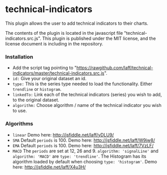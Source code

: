 technical-indicators
====================
This plugin allows the user to add technical indicators to their charts.

The contents of the plugin is located in the javascript file "technical-indicators.src.js". 
This plugin is published under the MIT license, and the license document is including in the repository.

### Installation
* Add the script tag pointing to "https://rawgithub.com/laff/technical-indicators/master/technical-indicators.src.js".
* `id:`
Give your original dataset an id.
* `type:`
This is the series type needed to load the functionality. Either `trendline` or `histogram`.
* `linkedTo:`
Link each of the technical indicators (series) you wish to add, to the original dataset.
* `algorithm:`
Choose algorithm / name of the technical indicator you wish to use.


### Algorithms
* `linear` 
Demo here: http://jsfiddle.net/laff/yDLU9/
* `SMA`
Default `periods` is 100. Demo here: http://jsfiddle.net/laff/W9jw8/
* `EMA`
Default `periods` is 100. Demo here: http://jsfiddle.net/laff/7VzLF/
* `MACD`
The `periods` are set at 12, 26 and 9. `algorithm: 'signalLine'` and `algorithm: 'MACD'` are `type: 'trendline'`. The Histogram has its algorithm loaded by default when choosing `type: 'histogram'`. Demo here: http://jsfiddle.net/laff/X4u3H/